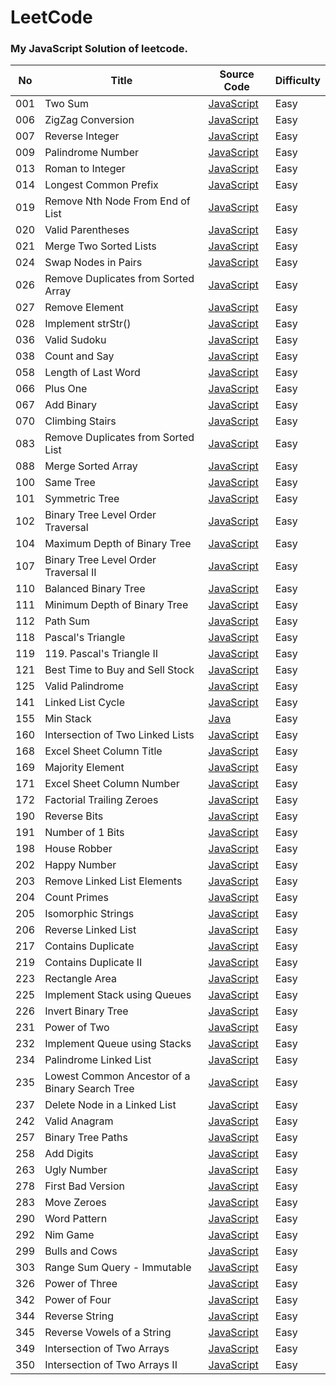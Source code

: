 # LeetCode
### My JavaScript Solution of leetcode.


| No | Title | Source Code | Difficulty |
|----| ----- | -------- | ---------- |
|001|Two Sum|[JavaScript](https://github.com/zj972/leetcode/tree/master/code/001.%20Two%20Sum)|Easy|
|006|ZigZag Conversion|[JavaScript](https://github.com/zj972/leetcode/tree/master/code/006.%20ZigZag%20Conversion)|Easy|
|007|Reverse Integer|[JavaScript](https://github.com/zj972/leetcode/tree/master/code/007.%20Reverse%20Integer)|Easy|
|009|Palindrome Number|[JavaScript](https://github.com/zj972/leetcode/tree/master/code/009.%20Palindrome%20Number)|Easy|
|013|Roman to Integer|[JavaScript](https://github.com/zj972/leetcode/tree/master/code/013.%20Roman%20to%20Integer)|Easy|
|014|Longest Common Prefix|[JavaScript](https://github.com/zj972/leetcode/tree/master/code/014.%20Longest%20Common%20Prefix)|Easy|
|019|Remove Nth Node From End of List|[JavaScript](https://github.com/zj972/leetcode/tree/master/code/019.%20Remove%20Nth%20Node%20From%20End%20of%20List)|Easy|
|020|Valid Parentheses|[JavaScript](https://github.com/zj972/leetcode/tree/master/code/020.%20Valid%20Parentheses)|Easy|
|021|Merge Two Sorted Lists|[JavaScript](https://github.com/zj972/leetcode/tree/master/code/021.%20Merge%20Two%20Sorted%20Lists)|Easy|
|024|Swap Nodes in Pairs|[JavaScript](https://github.com/zj972/leetcode/tree/master/code/024.%20Swap%20Nodes%20in%20Pairs)|Easy|
|026|Remove Duplicates from Sorted Array|[JavaScript](https://github.com/zj972/leetcode/tree/master/code/026.%20Remove%20Duplicates%20from%20Sorted%20Array)|Easy|
|027|Remove Element|[JavaScript](https://github.com/zj972/leetcode/tree/master/code/027.%20Remove%20Element)|Easy|
|028|Implement strStr()|[JavaScript](https://github.com/zj972/leetcode/tree/master/code/028.%20Implement%20strStr())|Easy|
|036|Valid Sudoku|[JavaScript](https://github.com/zj972/leetcode/tree/master/code/036.%20Valid%20Sudoku)|Easy|
|038|Count and Say|[JavaScript](https://github.com/zj972/leetcode/tree/master/code/038.%20Count%20and%20Say)|Easy|
|058|Length of Last Word|[JavaScript](https://github.com/zj972/leetcode/tree/master/code/058.%20Length%20of%20Last%20Word)|Easy|
|066|Plus One|[JavaScript](https://github.com/zj972/leetcode/tree/master/code/066.%20Plus%20One)|Easy|
|067|Add Binary|[JavaScript](https://github.com/zj972/leetcode/tree/master/code/067.%20Add%20Binary)|Easy|
|070|Climbing Stairs|[JavaScript](https://github.com/zj972/leetcode/tree/master/code/070.%20Climbing%20Stairs)|Easy|
|083|Remove Duplicates from Sorted List|[JavaScript](https://github.com/zj972/leetcode/tree/master/code/083.%20Remove%20Duplicates%20from%20Sorted%20List)|Easy|
|088|Merge Sorted Array|[JavaScript](https://github.com/zj972/leetcode/tree/master/code/088.%20Merge%20Sorted%20Array)|Easy|
|100|Same Tree|[JavaScript](https://github.com/zj972/leetcode/tree/master/code/100.%20Same%20Tree)|Easy|
|101|Symmetric Tree|[JavaScript](https://github.com/zj972/leetcode/tree/master/code/101.%20Symmetric%20Tree)|Easy|
|102|Binary Tree Level Order Traversal|[JavaScript](https://github.com/zj972/leetcode/tree/master/code/102.%20Binary%20Tree%20Level%20Order%20Traversal)|Easy|
|104|Maximum Depth of Binary Tree|[JavaScript](https://github.com/zj972/leetcode/tree/master/code/104.%20Maximum%20Depth%20of%20Binary%20Tree)|Easy|
|107|Binary Tree Level Order Traversal II|[JavaScript](https://github.com/zj972/leetcode/tree/master/code/107.%20Binary%20Tree%20Level%20Order%20Traversal%20II)|Easy|
|110|Balanced Binary Tree|[JavaScript](https://github.com/zj972/leetcode/tree/master/code/110.%20Balanced%20Binary%20Tree)|Easy|
|111|Minimum Depth of Binary Tree|[JavaScript](https://github.com/zj972/leetcode/tree/master/code/111.%20Minimum%20Depth%20of%20Binary%20Tree)|Easy|
|112|Path Sum|[JavaScript](https://github.com/zj972/leetcode/tree/master/code/112.%20Path%20Sum)|Easy|
|118|Pascal's Triangle|[JavaScript](https://github.com/zj972/leetcode/tree/master/code/118.%20Pascal's%20Triangle)|Easy|
|119|119. Pascal's Triangle II|[JavaScript](https://github.com/zj972/leetcode/tree/master/code/119.%20Pascal's%20Triangle%20II)|Easy|
|121|Best Time to Buy and Sell Stock|[JavaScript](https://github.com/zj972/leetcode/tree/master/code/121.%20Best%20Time%20to%20Buy%20and%20Sell%20Stock)|Easy|
|125|Valid Palindrome|[JavaScript](https://github.com/zj972/leetcode/tree/master/code/125.%20Valid%20Palindrome)|Easy|
|141|Linked List Cycle|[JavaScript](https://github.com/zj972/leetcode/tree/master/code/141.%20Linked%20List%20Cycle)|Easy|
|155|Min Stack|[Java](https://github.com/zj972/leetcode/tree/master/code/155.%20Min%20Stack)|Easy|
|160|Intersection of Two Linked Lists|[JavaScript](https://github.com/zj972/leetcode/tree/master/code/160.%20Intersection%20of%20Two%20Linked%20Lists)|Easy|
|168|Excel Sheet Column Title|[JavaScript](https://github.com/zj972/leetcode/tree/master/code/168.%20Excel%20Sheet%20Column%20Title)|Easy|
|169|Majority Element|[JavaScript](https://github.com/zj972/leetcode/tree/master/code/169.%20Majority%20Element)|Easy|
|171|Excel Sheet Column Number|[JavaScript](https://github.com/zj972/leetcode/tree/master/code/171.%20Excel%20Sheet%20Column%20Number)|Easy|
|172|Factorial Trailing Zeroes|[JavaScript](https://github.com/zj972/leetcode/tree/master/code/172.%20Factorial%20Trailing%20Zeroes)|Easy|
|190|Reverse Bits|[JavaScript](https://github.com/zj972/leetcode/tree/master/code/190.%20Reverse%20Bits)|Easy|
|191|Number of 1 Bits|[JavaScript](https://github.com/zj972/leetcode/tree/master/code/191.%20Number%20of%201%20Bits)|Easy|
|198|House Robber|[JavaScript](https://github.com/zj972/leetcode/tree/master/code/198.%20House%20Robber)|Easy|
|202|Happy Number|[JavaScript](https://github.com/zj972/leetcode/tree/master/code/202.%20Happy%20Number)|Easy|
|203|Remove Linked List Elements|[JavaScript](https://github.com/zj972/leetcode/tree/master/code/203.%20Remove%20Linked%20List%20Elements)|Easy|
|204|Count Primes|[JavaScript](https://github.com/zj972/leetcode/tree/master/code/204.%20Count%20Primes)|Easy|
|205|Isomorphic Strings|[JavaScript](https://github.com/zj972/leetcode/tree/master/code/205.%20Isomorphic%20Strings)|Easy|
|206|Reverse Linked List|[JavaScript](https://github.com/zj972/leetcode/tree/master/code/206.%20Reverse%20Linked%20List)|Easy|
|217|Contains Duplicate|[JavaScript](https://github.com/zj972/leetcode/tree/master/code/217.%20Contains%20Duplicate)|Easy|
|219|Contains Duplicate II|[JavaScript](https://github.com/zj972/leetcode/tree/master/code/219.%20Contains%20Duplicate%20II)|Easy|
|223|Rectangle Area|[JavaScript](https://github.com/zj972/leetcode/tree/master/code/223.%20Rectangle%20Area)|Easy|
|225|Implement Stack using Queues|[JavaScript](https://github.com/zj972/leetcode/tree/master/code/225.%20Implement%20Stack%20using%20Queues)|Easy|
|226|Invert Binary Tree|[JavaScript](https://github.com/zj972/leetcode/tree/master/code/226.%20Invert%20Binary%20Tree)|Easy|
|231|Power of Two|[JavaScript](https://github.com/zj972/leetcode/tree/master/code/231.%20Power%20of%20Two)|Easy|
|232|Implement Queue using Stacks|[JavaScript](https://github.com/zj972/leetcode/tree/master/code/232.%20Implement%20Queue%20using%20Stacks)|Easy|
|234|Palindrome Linked List|[JavaScript](https://github.com/zj972/leetcode/tree/master/code/234.%20Palindrome%20Linked%20List)|Easy|
|235|Lowest Common Ancestor of a Binary Search Tree|[JavaScript](https://github.com/zj972/leetcode/tree/master/code/235.%20Lowest%20Common%20Ancestor%20of%20a%20Binary%20Search%20Tree)|Easy|
|237|Delete Node in a Linked List|[JavaScript](https://github.com/zj972/leetcode/tree/master/code/237.%20Delete%20Node%20in%20a%20Linked%20List)|Easy|
|242|Valid Anagram|[JavaScript](https://github.com/zj972/leetcode/tree/master/code/242.%20Valid%20Anagram)|Easy|
|257|Binary Tree Paths|[JavaScript](https://github.com/zj972/leetcode/tree/master/code/257.%20Binary%20Tree%20Paths)|Easy|
|258|Add Digits|[JavaScript](https://github.com/zj972/leetcode/tree/master/code/258.%20Add%20Digits)|Easy|
|263|Ugly Number|[JavaScript](https://github.com/zj972/leetcode/tree/master/code/263.%20Ugly%20Number)|Easy|
|278|First Bad Version|[JavaScript](https://github.com/zj972/leetcode/tree/master/code/278.%20First%20Bad%20Version)|Easy|
|283|Move Zeroes|[JavaScript](https://github.com/zj972/leetcode/tree/master/code/283.%20Move%20Zeroes)|Easy|
|290|Word Pattern|[JavaScript](https://github.com/zj972/leetcode/tree/master/code/290.%20Word%20Pattern)|Easy|
|292|Nim Game|[JavaScript](https://github.com/zj972/leetcode/tree/master/code/292.%20Nim%20Game)|Easy|
|299|Bulls and Cows|[JavaScript](https://github.com/zj972/leetcode/tree/master/code/299.%20Bulls%20and%20Cows)|Easy|
|303|Range Sum Query - Immutable|[JavaScript](https://github.com/zj972/leetcode/tree/master/code/303.%20Range%20Sum%20Query%20-%20Immutable)|Easy|
|326|Power of Three|[JavaScript](https://github.com/zj972/leetcode/tree/master/code/326.%20Power%20of%20Three)|Easy|
|342|Power of Four|[JavaScript](https://github.com/zj972/leetcode/tree/master/code/342.%20Power%20of%20Four)|Easy|
|344|Reverse String|[JavaScript](https://github.com/zj972/leetcode/tree/master/code/344.%20Reverse%20String)|Easy|
|345|Reverse Vowels of a String|[JavaScript](https://github.com/zj972/leetcode/tree/master/code/345.%20Reverse%20Vowels%20of%20a%20String)|Easy|
|349|Intersection of Two Arrays|[JavaScript](https://github.com/zj972/leetcode/tree/master/code/349.%20Intersection%20of%20Two%20Arrays)|Easy|
|350|Intersection of Two Arrays II|[JavaScript](https://github.com/zj972/leetcode/tree/master/code/350.%20Intersection%20of%20Two%20Arrays%20II)|Easy|

